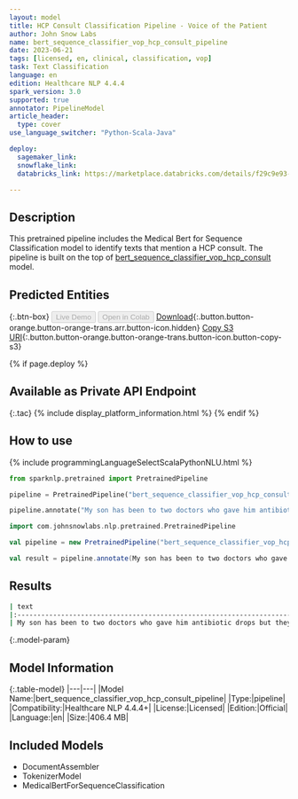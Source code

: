 ```yaml
---
layout: model
title: HCP Consult Classification Pipeline - Voice of the Patient
author: John Snow Labs
name: bert_sequence_classifier_vop_hcp_consult_pipeline
date: 2023-06-21
tags: [licensed, en, clinical, classification, vop]
task: Text Classification
language: en
edition: Healthcare NLP 4.4.4
spark_version: 3.0
supported: true
annotator: PipelineModel
article_header:
  type: cover
use_language_switcher: "Python-Scala-Java"

deploy:
  sagemaker_link: 
  snowflake_link: 
  databricks_link: https://marketplace.databricks.com/details/f29c9e93-8f2d-4969-b472-f3524bdfd883/John-Snow-Labs_Detect-Healthcare-Professional-Consult-documents

---
```


## Description

This pretrained pipeline includes the Medical Bert for Sequence Classification model to identify texts that mention a HCP consult. The pipeline is built on the top of  [bert_sequence_classifier_vop_hcp_consult](https://nlp.johnsnowlabs.com/2023/06/13/bert_sequence_classifier_vop_hcp_consult_en.html) model.

## Predicted Entities



{:.btn-box}
<button class="button button-orange" disabled>Live Demo</button>
<button class="button button-orange" disabled>Open in Colab</button>
[Download](https://s3.amazonaws.com/auxdata.johnsnowlabs.com/clinical/models/bert_sequence_classifier_vop_hcp_consult_pipeline_en_4.4.4_3.0_1687379948779.zip){:.button.button-orange.button-orange-trans.arr.button-icon.hidden}
[Copy S3 URI](s3://auxdata.johnsnowlabs.com/clinical/models/bert_sequence_classifier_vop_hcp_consult_pipeline_en_4.4.4_3.0_1687379948779.zip){:.button.button-orange.button-orange-trans.button-icon.button-copy-s3}

{% if page.deploy %}
## Available as Private API Endpoint

{:.tac}
{% include display_platform_information.html %}
{% endif %}

## How to use

<div class="tabs-box" markdown="1">
{% include programmingLanguageSelectScalaPythonNLU.html %}

```python
from sparknlp.pretrained import PretrainedPipeline

pipeline = PretrainedPipeline("bert_sequence_classifier_vop_hcp_consult_pipeline", "en", "clinical/models")

pipeline.annotate("My son has been to two doctors who gave him antibiotic drops but they also say the problem might related to allergies.")
```
```scala
import com.johnsnowlabs.nlp.pretrained.PretrainedPipeline

val pipeline = new PretrainedPipeline("bert_sequence_classifier_vop_hcp_consult_pipeline", "en", "clinical/models")

val result = pipeline.annotate(My son has been to two doctors who gave him antibiotic drops but they also say the problem might related to allergies.)
```
</div>

## Results

```bash
| text                                                                                                                   | prediction       |
|:-----------------------------------------------------------------------------------------------------------------------|:-----------------|
| My son has been to two doctors who gave him antibiotic drops but they also say the problem might related to allergies. | Consulted_By_HCP |
```

{:.model-param}
## Model Information

{:.table-model}
|---|---|
|Model Name:|bert_sequence_classifier_vop_hcp_consult_pipeline|
|Type:|pipeline|
|Compatibility:|Healthcare NLP 4.4.4+|
|License:|Licensed|
|Edition:|Official|
|Language:|en|
|Size:|406.4 MB|

## Included Models

- DocumentAssembler
- TokenizerModel
- MedicalBertForSequenceClassification